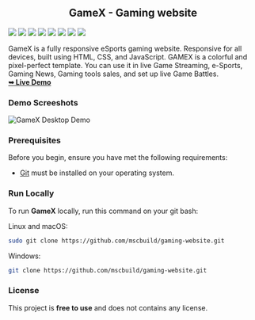 <h2 align="center">GameX - Gaming website</h2>

![](https://komarev.com/ghpvc/?username=mscbuild) 
 ![](https://img.shields.io/github/license/mscbuild/gaming-website) 
 ![](https://img.shields.io/github/repo-size/mscbuild/gaming-website)
![](https://img.shields.io/badge/PRs-Welcome-green)
![](https://img.shields.io/badge/code%20style-html-green)
![](https://img.shields.io/github/stars/mscbuild)
![](https://img.shields.io/badge/Topic-Github-lighred)
![](https://img.shields.io/website?url=https%3A%2F%2Fgithub.com%2Fmscbuild)

 GameX is a fully responsive eSports gaming website. Responsive for all devices, built using HTML, CSS, and JavaScript. GAMEX is a colorful and pixel-perfect template. You can use it in live Game Streaming, e-Sports, Gaming News, Gaming tools sales, and set up live Game Battles.
 <br>
<a href="https://codewithsadee.github.io/gamex/"><strong>➥ Live Demo</strong></a>
 
  
 ### Demo Screeshots

![GameX Desktop Demo](./readme-images/desktop.png "Desktop Demo")

### Prerequisites

Before you begin, ensure you have met the following requirements:

* [Git](https://git-scm.com/downloads "Download Git") must be installed on your operating system.

### Run Locally

To run **GameX** locally, run this command on your git bash:

Linux and macOS:

```bash
sudo git clone https://github.com/mscbuild/gaming-website.git
```

Windows:

```bash
git clone https://github.com/mscbuild/gaming-website.git
```

### License

This project is **free to use** and does not contains any license.
